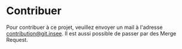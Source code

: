 # Contribuer

Pour contribuer à ce projet, veuillez envoyer un mail à l'adresse contribution@git.insee.
Il est aussi possible de passer par des Merge Request.   